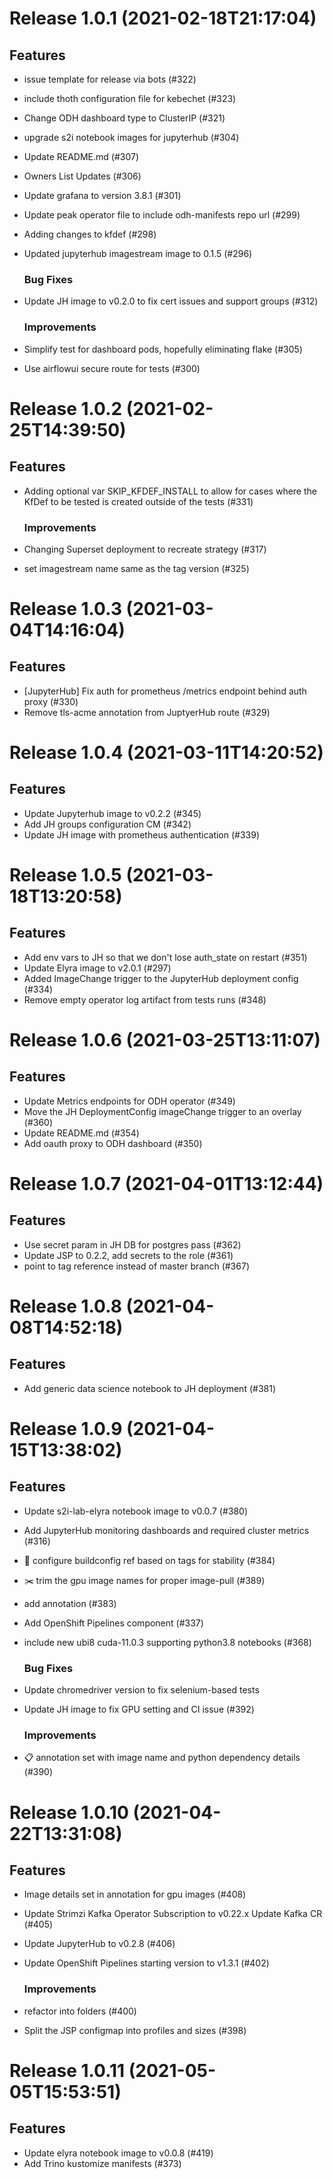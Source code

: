 # Release 1.0.1 (2021-02-18T21:17:04)

## Features

- issue template for release via bots (#322)
- include thoth configuration file for kebechet (#323)
- Change ODH dashboard type to ClusterIP (#321)
- upgrade s2i notebook images for jupyterhub (#304)
- Update README.md (#307)
- Owners List Updates (#306)
- Update grafana to version 3.8.1 (#301)
- Update peak operator file to include odh-manifests repo url (#299)
- Adding changes to kfdef (#298)
- Updated jupyterhub imagestream image to 0.1.5 (#296)

  ### Bug Fixes

- Update JH image to v0.2.0 to fix cert issues and support groups (#312)

  ### Improvements

- Simplify test for dashboard pods, hopefully eliminating flake (#305)
- Use airflowui secure route for tests (#300)

# Release 1.0.2 (2021-02-25T14:39:50)

## Features

- Adding optional var SKIP_KFDEF_INSTALL to allow for cases where the KfDef to be tested is created outside of the tests (#331)

  ### Improvements

- Changing Superset deployment to recreate strategy (#317)
- set imagestream name same as the tag version (#325)

# Release 1.0.3 (2021-03-04T14:16:04)

## Features

- [JupyterHub] Fix auth for prometheus /metrics endpoint behind auth proxy (#330)
- Remove tls-acme annotation from JuptyerHub route (#329)

# Release 1.0.4 (2021-03-11T14:20:52)

## Features

- Update Jupyterhub image to v0.2.2 (#345)
- Add JH groups configuration CM (#342)
- Update JH image with prometheus authentication (#339)

# Release 1.0.5 (2021-03-18T13:20:58)

## Features

- Add env vars to JH so that we don't lose auth_state on restart (#351)
- Update Elyra image to v2.0.1 (#297)
- Added ImageChange trigger to the JupyterHub deployment config (#334)
- Remove empty operator log artifact from tests runs (#348)

# Release 1.0.6 (2021-03-25T13:11:07)

## Features

- Update Metrics endpoints for ODH operator (#349)
- Move the JH DeploymentConfig imageChange trigger to an overlay (#360)
- Update README.md (#354)
- Add oauth proxy to ODH dashboard (#350)

# Release 1.0.7 (2021-04-01T13:12:44)

## Features

- Use secret param in JH DB for postgres pass (#362)
- Update JSP to 0.2.2, add secrets to the role (#361)
- point to tag reference instead of master branch (#367)

# Release 1.0.8 (2021-04-08T14:52:18)

## Features

- Add generic data science notebook to JH deployment (#381)

# Release 1.0.9 (2021-04-15T13:38:02)

## Features

- Update s2i-lab-elyra notebook image to v0.0.7 (#380)
- Add JupyterHub monitoring dashboards and required cluster metrics (#316)
- :turtle: configure buildconfig ref based on tags for stability (#384)
- :scissors: trim the gpu image names for proper image-pull (#389)
- add annotation (#383)
- Add OpenShift Pipelines component (#337)
- include new ubi8 cuda-11.0.3 supporting python3.8 notebooks (#368)

  ### Bug Fixes

- Update chromedriver version to fix selenium-based tests
- Update JH image to fix GPU setting and CI issue (#392)

  ### Improvements

- :clipboard: annotation set with image name and python dependency details (#390)

# Release 1.0.10 (2021-04-22T13:31:08)

## Features

- Image details set in annotation for gpu images (#408)
- Update Strimzi Kafka Operator Subscription to v0.22.x Update Kafka CR (#405)
- Update JupyterHub to v0.2.8 (#406)
- Update OpenShift Pipelines starting version to v1.3.1 (#402)

  ### Improvements

- refactor into folders (#400)
- Split the JSP configmap into profiles and sizes (#398)

# Release 1.0.11 (2021-05-05T15:53:51)

## Features

- Update elyra notebook image to v0.0.8 (#419)
- Add Trino kustomize manifests (#373)
